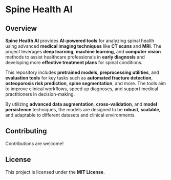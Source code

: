
# **Spine Health AI**

## **Overview**
**Spine Health AI** provides **AI-powered tools** for analyzing spinal health using advanced **medical imaging techniques** like **CT scans** and **MRI**. The project leverages **deep learning**, **machine learning**, and **computer vision** methods to assist healthcare professionals in **early diagnosis** and developing more **effective treatment plans** for spinal conditions.

This repository includes **pretrained models**, **preprocessing utilities**, and **evaluation tools** for key tasks such as **automated fracture detection**, **osteoporosis risk prediction**, **spine segmentation**, and more. The tools aim to improve clinical workflows, speed up diagnoses, and support medical practitioners in decision-making.

By utilizing **advanced data augmentation**, **cross-validation**, and **model persistence** techniques, the models are designed to be **robust**, **scalable**, and adaptable to different datasets and clinical environments.

## **Contributing**
Contributions are welcome! 

## **License**
This project is licensed under the **MIT License**. 
